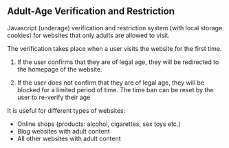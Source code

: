 ## Adult-Age Verification and Restriction

Javascript (underage) verification and restriction system (with local storage cookies) for websites that only adults are allowed to visit. 

The verification takes place when a user visits the website for the first time.

1. If the user confirms that they are of legal age, they will be redirected to the homepage of the website.

2. If the user does not confirm that they are of legal age, they will be blocked for a limited period of time. The time ban can be reset by the user to re-verify their age

It is useful for different types of websites:

- Online shops (products: alcohol, cigarettes, sex toys etc.)
- Blog websites with adult content
- All other websites with adult content
